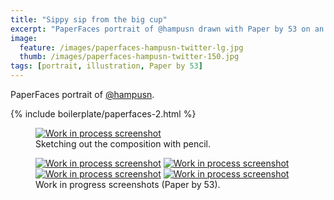 ```yaml
---
title: "Sippy sip from the big cup"
excerpt: "PaperFaces portrait of @hampusn drawn with Paper by 53 on an iPad."
image: 
  feature: /images/paperfaces-hampusn-twitter-lg.jpg
  thumb: /images/paperfaces-hampusn-twitter-150.jpg
tags: [portrait, illustration, Paper by 53]
---
```


PaperFaces portrait of <a href="http://twitter.com/hampusn">@hampusn</a>.

{% include boilerplate/paperfaces-2.html %}

<figure>
	<a href="{{ site.url }}/images/paperfaces-hampusn-process-1-lg.jpg"><img src="{{ site.url }}/images/paperfaces-hampusn-process-1-750.jpg" alt="Work in process screenshot"></a>
	<figcaption>Sketching out the composition with pencil.</figcaption>
</figure>

<figure class="half">
	<a href="{{ site.url }}/images/paperfaces-hampusn-process-2-lg.jpg"><img src="{{ site.url }}/images/paperfaces-hampusn-process-2-600.jpg" alt="Work in process screenshot"></a>
	<a href="{{ site.url }}/images/paperfaces-hampusn-process-3-lg.jpg"><img src="{{ site.url }}/images/paperfaces-hampusn-process-3-600.jpg" alt="Work in process screenshot"></a>
	<a href="{{ site.url }}/images/paperfaces-hampusn-process-4-lg.jpg"><img src="{{ site.url }}/images/paperfaces-hampusn-process-4-600.jpg" alt="Work in process screenshot"></a>
	<a href="{{ site.url }}/images/paperfaces-hampusn-process-5-lg.jpg"><img src="{{ site.url }}/images/paperfaces-hampusn-process-5-600.jpg" alt="Work in process screenshot"></a>
	<figcaption>Work in progress screenshots (Paper by 53).</figcaption>
</figure>